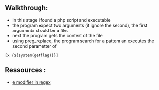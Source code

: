 ## Walkthrough:
+ In this stage i found a php script and executable
+ the program expect two arguments (it ignore the second), the first arguments should be a file.
+ next the program gets the content of the file 
+ using preg_replace, the program search for a pattern an executes the second parametter of 
```
[x {${system(getflag)}}]
```

## Ressources :
+ [e modifier in regex](//https://stackoverflow.com/questions/2082207/calling-function-inside-preg-replace-thats-inside-a-function)